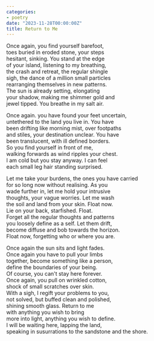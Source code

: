 ```yaml
---
categories:
- poetry
date: "2023-11-28T00:00:00Z"
title: Return to Me
---
```


Once again, you find yourself barefoot,   
toes buried in eroded stone, your steps  
hesitant, sinking. You stand at the edge  
of your island, listening to my breathing,  
the crash and retreat, the regular shingle  
sigh, the dance of a million small particles  
rearranging themselves in new patterns.   
The sun is already setting, elongating   
your shadow, making me shimmer gold and  
jewel tipped. You breathe in my salt air. 

Once again. you have found your feet uncertain,  
untethered to the land you live in. You have  
been drifting like morning mist, over footpaths  
and stiles, your destination unclear. You have   
been translucent, with ill defined borders.  
So you find yourself in front of me,   
walking forwards as wind ripples your chest.  
I am cold but you stay anyway. I can feel   
each small leg hair standing surprised. 

Let me take your burdens, the ones you have carried  
for so long now without realising. As you  
wade further in, let me hold your intrusive   
thoughts, your vague worries. Let me wash  
the soil and land from your skin. Float now.   
Lie on your back, starfished. Float.  
Forget all the regular thoughts and patterns   
you loosely define as a self. Let them drift,  
become diffuse and bob towards the horizon.   
Float now, forgetting who or where you are.  

Once again the sun sits and light fades.  
Once again you have to pull your limbs  
together, become something like a person,   
define the boundaries of your being.   
Of course, you can't stay here forever.  
Once again, you pull on wrinkled cotton,  
shock of small scratches over skin.   
With a sigh, I regift your problems to you,  
not solved, but buffed clean and polished,  
shining smooth glass. Return to me    
with anything you wish to bring   
more into light, anything you wish to define.  
I will be waiting here, lapping the land,  
speaking in susurrations to the sandstone and the shore.  
 
